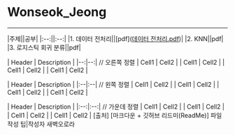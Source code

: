 # Wonseok_Jeong

---
|주제||공부|
|:--:||:--:|
|1. 데이터 전처리||[pdf]([데이터 전처리.pdf](https://github.com/Sejong-Kaggle-Study-3rd/Wonseok_Jeong/files/6168865/default.pdf))|
|2. KNN||pdf|
|3. 로지스틱 회귀 분류||pdf|



<!-- Table -->

| Header | Description |
|--:|--:|   // 오른쪽 정렬
|  Cell1 | Cell2       |
|  Cell1 | Cell2       |
|  Cell1 | Cell2       |
|  Cell1 | Cell2       |

| Header | Description |
|:--|:--|   // 왼쪽 정렬
|  Cell1 | Cell2       |
|  Cell1 | Cell2       |
|  Cell1 | Cell2       |
|  Cell1 | Cell2       |

| Header | Description |
|:--:|:--:|   // 가운데 정렬
|  Cell1 | Cell2       |
|  Cell1 | Cell2       |
|  Cell1 | Cell2       |
|  Cell1 | Cell2       |
[출처] [마크다운 + 깃허브 리드미(ReadMe)] 파일 작성 팁|작성자 새벽오로라
